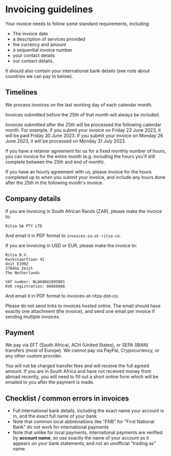 # Invoicing guidelines

Your invoice needs to follow some standard requirements, including:

* The invoice date
* a description of services provided
* the currency and amount
* a sequential invoice number
* your contact details
* our contact details. 

It should also contain your international bank details (see note about countries we can pay to below).

## Timelines 

We process invoices on the last working day of each calendar month. 

Invoices submitted before the 25th of that month will always be included.

Invoices submitted after the 25th will be processed the following calendar month. For example, if you submit your invoice on Friday 23 June 2023, it will be paid Friday 30 June 2023. If you submit your invoice on Monday 26 June 2023, it will be processed on Monday 31 July 2023.

If you have a retainer agreement for us for a fixed monthly number of hours, you can invoice for the entire month (e.g. including the hours you'll still complete between the 25th and end of month). 

If you have an hourly agreement with us, please invoice for the hours completed up to when you submit your invoice, and include any hours done after the 25th in the following month's invoice.

## Company details

If you are invoicing in South African Rands (ZAR), please make the invoice to:

```
Ritza SA PTY LTD
```

And email it in PDF format to `invoices-sa-at-ritza-co`. 

If you are invoicing in USD or EUR, please make the invoice to:

```
Ritza B.V.
Kwikstaartlaan 42 
Unit E1992
3704GS Zeist
The Netherlands

VAT number: NL864041895B01
KVK registration: 86666606
```

And email it in PDF format to invoices-at-ritza-dot-co. 

Please do not send links to invoices hosted online. The email should have exactly one attachment (the invoice), and send one email per invoice if sending multiple invoices.

## Payment

We pay via EFT (South Africa), ACH (United States), or SEPA (IBAN) transfers (most of Europe). We cannot pay via PayPal, Crypocurrency, or any other custom provider.

You will not be charged transfer fees and will receive the full agreed amount. If you are in South Africa and have not received money from abroad recently, you will 
need to fill out a short online form which will be emailed to you after the payment is made.

## Checklist / common errors in invoices

- Full international bank details, including the exact name your account is in, and the exact full name of your bank.
- Note that common local abbreviations like "FNB" for "First National Bank" do not work for international payments
- Note that unlike for local payments, international payments are verified by **account name**, so use exactly the name of your account as it appears on your bank statements, and not an unofficial "trading as" name.


